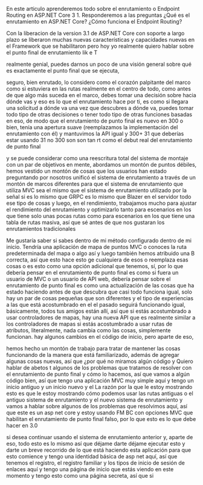
En este articulo aprenderemos todo sobre el enrutamiento o Endpoint Routing en ASP.NET Core 3 1. Responderemos a las preguntas 
¿Qué es el enrutamiento en ASP.NET Core? ¿Cómo funciona el Endpoint Routing?




 Con la liberacion de la version 3.1 de ASP.NET Core con soporte a largo plazo se liberaron muchas nuevas características y capacidades nuevas en el Framework que se habilitaron pero hoy yo realmente quiero hablar sobre el punto final de enrutamiento lik e T
 
  
  realmente genial, puedes darnos un poco de una visión general sobre qué es exactamente el punto final que se ejecuta,
  
 seguro, bien enrutado, lo considero como el corazón palpitante del marco como si estuviera en las rutas realmente en el centro de todo, como antes de que algo más suceda en el marco, debes tomar una decisión sobre hacia dónde vas y eso es lo que el enrutamiento hace por ti, es como si llegara una solicitud a dónde va una vez que descubres a dónde va, puedes tomar todo tipo de otras decisiones o tener todo tipo de otras funciones basadas en eso, de modo que el enrutamiento de punto final es nuevo en 300 o bien, tenía una apertura suave (reemplazamos la implementación del enrutamiento con él) y mantuvimos la API igual y 300+ 31 que deberías estar usando 31 no 300 
 son son tan rt como el debut real del enrutamiento de punto final 
 
 y se puede considerar como una reescritura total del sistema de montaje con un par de objetivos en mente, abordamos un montón de puntos débiles, hemos vestido un montón de cosas que los usuarios han estado preguntando por nosotros unificó el sistema de enrutamiento a través de un montón de marcos diferentes para que el sistema de enrutamiento que utiliza MVC sea el mismo que el sistema de enrutamiento utilizado por la señal si es lo mismo que GRPC es lo mismo que Blazer en el servidor todo ese tipo de cosas y luego, en el rendimiento, trabajamos mucho para ajustar el rendimiento del enrutamiento y optimizarlo tanto para escenarios en los que tiene solo unas pocas rutas como para escenarios en los que tiene una tabla de rutas masiva, así que sé antes de que nos gustaran los enrutamientos tradicionales 
 
 Me gustaría saber si sabes dentro de mi método configurado dentro de mi inicio.
 Tendría una aplicación de mapa de puntos MVC o conoces la ruta predeterminada del mapa o algo así y luego también hemos atribuido una B correcta, así que esto hace esto ge cualquiera de esos o reemplaza esas cosas o es esto como una opción adicional que tenemos, sí, por lo que debería pensar en el enrutamiento de punto final es como si fuera un usuario de MVC o un usuario de API web, debería pensar sobre el enrutamiento de punto final es como una actualización de las cosas que ha estado haciendo antes de que descubra que casi todo funciona igual, solo hay un par de cosas pequeñas que son diferentes y el tipo de experiencias a las que está acostumbrado en el el pasado seguirá funcionando igual, básicamente, todos tus amigos están allí, así que si estás acostumbrado a usar controladores de mapas, hay una nueva API que es realmente similar a los controladores de mapas si estás acostumbrado a usar rutas de atributos, literalmente, nada cambia como las cosas, simplemente funcionan. hay algunos cambios en el código de inicio, pero aparte de eso, 
 
 hemos hecho un montón de trabajo para tratar de mantener las cosas funcionando de la manera que está familiarizado, además de agregar algunas cosas nuevas, así que ¿por qué no miramos algún código y Quiero hablar de abetos t algunos de los problemas que tratamos de resolver con el enrutamiento de punto final y cómo lo hacemos, así que vamos a algún código bien, así que tengo una aplicación MVC muy simple aquí y tengo un inicio antiguo y un inicio nuevo y el La razón por la que le estoy mostrando esto es que le estoy mostrando cómo podemos usar las rutas antiguas o el antiguo sistema de enrutamiento y el nuevo sistema de enrutamiento y vamos a hablar sobre algunos de los problemas que resolvimos aquí, así que este es un asp net core y estoy usando FM BC con opciones MVC que habilitan el enrutamiento de punto final falso, por lo que esto es lo que debe hacer en 3.0 
 
 si desea continuar usando el sistema de enrutamiento anterior y, aparte de eso, todo esto es lo mismo así que déjame darte déjame ejecutar esto y darte un breve recorrido de lo que está haciendo esta aplicación para que esto comience y tengo una identidad básica de asp net aquí, así que tenemos el registro, el registro familiar y los tipos de inicio de sesión de enlaces aquí y tengo una página de inicio que estás viendo en este momento y tengo esto como una página secreta, así que si